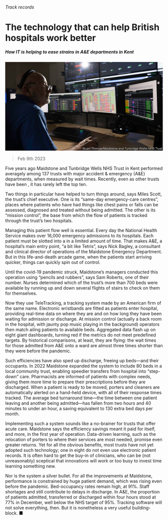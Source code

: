 ###### Track records

# The technology that can help British hospitals work better 

##### How IT is helping to ease strains in A&E departments in Kent 

![image](images/20230211_BRP504.jpg) 

> Feb 9th 2023 

Five years ago Maidstone and Tunbridge Wells NHS Trust in Kent performed averagely among 137 trusts with major accident &amp; emergency (A&amp;E) departments, when measured by wait times. Recently, even as other trusts have been , it has rarely left the top ten. 

Two things in particular have helped to turn things around, says Miles Scott, the trust’s chief executive. One is its “same-day emergency-care centres”, places where patients who have had things like chest pains or falls can be assessed, diagnosed and treated without being admitted. The other is its “mission control”, the base from which the flow of patients is tracked through the trust’s two hospitals. 

Managing this patient flow well is essential. Every day the National Health Service makes over 16,000 emergency admissions to its hospitals. Each patient must be slotted into a  in a limited amount of time. That makes A&amp;E, a hospital’s main entry point, “a bit like Tetris”, says Nick Bagley, a consultant and clinical director of operations of the Maidstone Emergency Department. But in this life-and-death arcade game, when the patients start arriving quicker, things can quickly spin out of control.

Until the covid-19 pandemic struck, Maidstone’s managers conducted this operation using “pencils and rubbers”, says Sam Roberts, one of their number. Nurses determined which of the trust’s more than 700 beds were available by running up and down several flights of stairs to check on them for themselves. 

Now they use TeleTracking, a tracking system made by an American firm of the same name. Electronic wristbands are fitted as patients enter hospital, providing real-time data on where they are and on how long they have been waiting for admission or discharge. At mission control (actually a back room in the hospital, with jaunty pop music playing in the background) operators then match ailing patients to available beds. Aggregated data flash up on eight giant dashboards, turning red if the metrics do not meet predefined targets. By historical comparisons, at least, they are flying: the wait times for those admitted from A&amp;E onto a ward are almost three times shorter than they were before the pandemic. 

Such efficiencies have also sped up discharge, freeing up beds—and their occupants. In 2022 Maidstone expanded the system to include 80 beds in a local community trust, enabling speedier transfers from hospital into “step-down” care. Pharmacists are informed of patients with complex needs, giving them more time to prepare their prescriptions before they are discharged. When a patient is ready to be moved, porters and cleaners are automatically alerted on a hand-held device, with all of their response times tracked. The average bed turnaround time—the time between one patient leaving and another being admitted—has fallen from two hours and 40 minutes to under an hour, a saving equivalent to 130 extra bed days per month. 

Implementing such a system sounds like a no-brainer for trusts that offer acute care. Maidstone says the efficiency savings meant it paid for itself, and more, in the first year of operation. Data-driven learning, such as the relocation of porters to where their services are most needed, promise even greater returns. Yet for all the obvious benefits, most trusts have not yet adopted such technology; one in eight do not even use electronic patient records. It is often hard to get the buy-in of clinicians, who can be (not unreasonably) sceptical that innovations will work or too busy to invest time learning something new. 

Nor is the system a silver bullet. For all the improvements at Maidstone, performance is constrained by huge patient demand, which was rising even before the pandemic. Bed-occupancy rates remain high, at 91%. Staff shortages and  still contribute to delays in discharge. In A&amp;E, the proportion of patients admitted, transferred or discharged within four hours stood at 77% in December, well below the NHS target of 95%. Tracking software will not solve everything, then. But it is nonetheless a very useful building-block. ■


